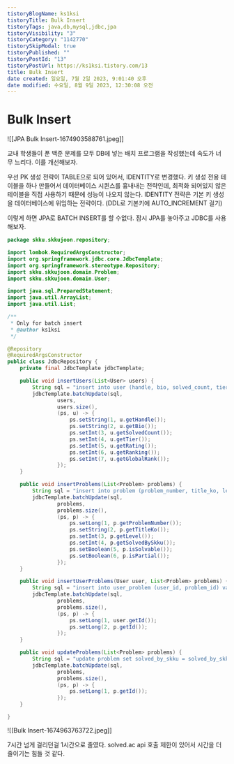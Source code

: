 ```yaml
---
tistoryBlogName: ks1ksi
tistoryTitle: Bulk Insert
tistoryTags: java,db,mysql,jdbc,jpa
tistoryVisibility: "3"
tistoryCategory: "1142770"
tistorySkipModal: true
tistoryPublished: ""
tistoryPostId: "13"
tistoryPostUrl: https://ks1ksi.tistory.com/13
title: Bulk Insert
date created: 일요일, 7월 2일 2023, 9:01:40 오후
date modified: 수요일, 8월 9일 2023, 12:30:08 오전
---
```

# Bulk Insert

![[JPA Bulk Insert-1674903588761.jpeg]]

교내 학생들이 푼 백준 문제를 모두 DB에 넣는 배치 프로그램을 작성했는데 속도가 너무 느리다. 이를 개선해보자.

우선 PK 생성 전략이 TABLE으로 되어 있어서,  IDENTITY로 변경했다. 키 생성 전용 테이블을 하나 만들어서 데이터베이스 시퀸스를 흉내내는 전략인데, 최적화 되어있지 않은 테이블을 직접 사용하기 때문에 성능이 나오지 않는다. IDENTITY 전략은 기본 키 생성을 데이터베이스에 위임하는 전략이다. (DDL로 기본키에 AUTO_INCREMENT 걸기)

이렇게 하면 JPA로 BATCH INSERT를 할 수없다. 잠시 JPA를 놓아주고 JDBC를 사용해보자.

```java
package skku.skkujoon.repository;

import lombok.RequiredArgsConstructor;
import org.springframework.jdbc.core.JdbcTemplate;
import org.springframework.stereotype.Repository;
import skku.skkujoon.domain.Problem;
import skku.skkujoon.domain.User;

import java.sql.PreparedStatement;
import java.util.ArrayList;
import java.util.List;

/**
 * Only for batch insert
 * @author ks1ksi
 */

@Repository
@RequiredArgsConstructor
public class JdbcRepository {
    private final JdbcTemplate jdbcTemplate;

    public void insertUsers(List<User> users) {
        String sql = "insert into user (handle, bio, solved_count, tier, rating, ranking, global_rank) values (?, ?, ?, ?, ?, ?, ?)";
        jdbcTemplate.batchUpdate(sql,
                users,
                users.size(),
                (ps, u) -> {
                    ps.setString(1, u.getHandle());
                    ps.setString(2, u.getBio());
                    ps.setInt(3, u.getSolvedCount());
                    ps.setInt(4, u.getTier());
                    ps.setInt(5, u.getRating());
                    ps.setInt(6, u.getRanking());
                    ps.setInt(7, u.getGlobalRank());
                });
    }

    public void insertProblems(List<Problem> problems) {
        String sql = "insert into problem (problem_number, title_ko, level, solved_by_skku, solvable, partial) values (?, ?, ?, ?, ?, ?)";
        jdbcTemplate.batchUpdate(sql,
                problems,
                problems.size(),
                (ps, p) -> {
                    ps.setLong(1, p.getProblemNumber());
                    ps.setString(2, p.getTitleKo());
                    ps.setInt(3, p.getLevel());
                    ps.setInt(4, p.getSolvedBySkku());
                    ps.setBoolean(5, p.isSolvable());
                    ps.setBoolean(6, p.isPartial());
                });
    }

    public void insertUserProblems(User user, List<Problem> problems) {
        String sql = "insert into user_problem (user_id, problem_id) values (?, ?)";
        jdbcTemplate.batchUpdate(sql,
                problems,
                problems.size(),
                (ps, p) -> {
                    ps.setLong(1, user.getId());
                    ps.setLong(2, p.getId());
                });
    }

    public void updateProblems(List<Problem> problems) {
        String sql = "update problem set solved_by_skku = solved_by_skku + 1 where problem_id = ?";
        jdbcTemplate.batchUpdate(sql,
                problems,
                problems.size(),
                (ps, p) -> {
                    ps.setLong(1, p.getId());
                });
    }

}

```

![[Bulk Insert-1674963763722.jpeg]]

7시간 넘게 걸리던걸 1시간으로 줄였다. solved.ac api 호출 제한이 있어서 시간을 더 줄이기는 힘들 것 같다.